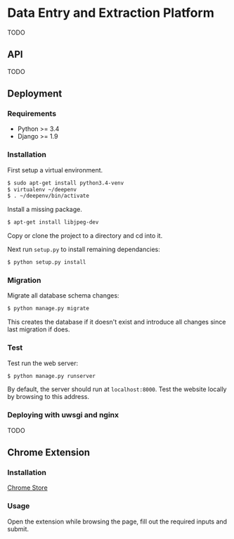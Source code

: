 # Data Entry and Extraction Platform

TODO

## API

TODO

## Deployment

### Requirements

* Python >= 3.4
* Django >= 1.9

### Installation

First setup a virtual environment.

```bash
$ sudo apt-get install python3.4-venv
$ virtualenv ~/deepenv
$ . ~/deepenv/bin/activate
```

Install a missing package.

```bash
$ apt-get install libjpeg-dev
```

Copy or clone the project to a directory and cd into it.

Next run ```setup.py``` to install remaining dependancies:

```bash
$ python setup.py install
```



### Migration

Migrate all database schema changes:

```bash
$ python manage.py migrate
```

This creates the database if it doesn't exist and introduce all changes since last migration if does.

### Test

Test run the web server:

```bash
$ python manage.py runserver
```

By default, the server should run at `localhost:8000`. Test the website locally by browsing to this address.

### Deploying with uwsgi and nginx

TODO

## Chrome Extension

### Installation
[Chrome Store](https://chrome.google.com/webstore/detail/deep-create-lead/eolekcokhpndiemngdnnicfmgehdgplp/)

### Usage
Open the extension while browsing the page, fill out the required inputs and submit.
